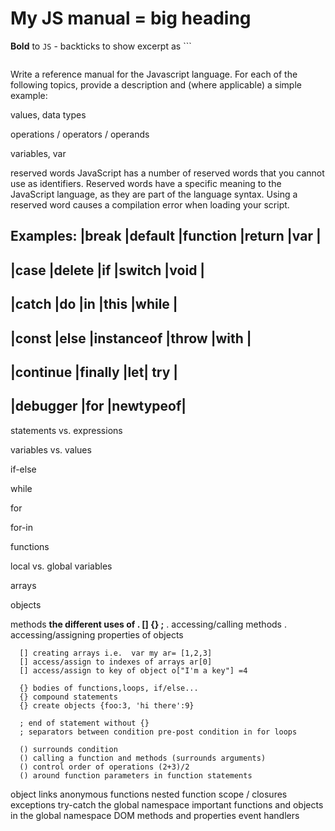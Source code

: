 # My JS manual = big heading
**Bold** to `JS` - backticks to show excerpt as ```

```

```
Write a reference manual for the Javascript language. For each of the following topics, provide a description and (where applicable) a simple example:

values, data types

operations / operators / operands

variables, var

reserved words
  JavaScript has a number of reserved words that you cannot use as identifiers. Reserved words have a specific meaning to the JavaScript language, as they are part of the language syntax. Using a reserved word causes a compilation error when loading your script.

  Examples:
  |break |default |function  |return  |var |
  -----------------------------------------
  |case  |delete  |if  |switch  |void |
  -----------------------------------------
  |catch  |do  |in  |this  |while |
  -----------------------------------------
  |const |else  |instanceof  |throw |with |
  -----------------------------------------
  |continue |finally |let| try | 
  -----------------------------------------
  |debugger |for |newtypeof|
  -----------------------------------------

statements vs. expressions

variables vs. values

if-else

while

for

for-in

functions

local vs. global variables

arrays

objects

methods
    **the different uses of . [] {} ;**
      . accessing/calling methods
      . accessing/assigning properties of objects
      
      [] creating arrays i.e.  var my ar= [1,2,3]
      [] access/assign to indexes of arrays ar[0]
      [] access/assign to key of object o["I'm a key"] =4
      
      {} bodies of functions,loops, if/else...
      {} compound statements
      {} create objects {foo:3, 'hi there':9}
      
      ; end of statement without {}
      ; separators between condition pre-post condition in for loops
      
      () surrounds condition
      () calling a function and methods (surrounds arguments)
      () control order of operations (2+3)/2
      () around function parameters in function statements
    

object links
anonymous functions
nested function scope / closures
exceptions
try-catch
the global namespace
important functions and objects in the global namespace
DOM methods and properties
event handlers
